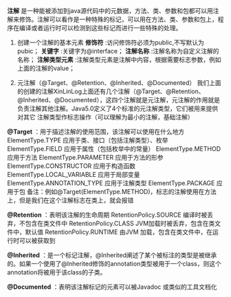 **注解** 是一种能被添加到java源代码中的元数据，方法、类、参数和包都可以用注解来修饰。注解可以看作是一种特殊的标记，可以用在方法、类、参数和包上，程序在编译或者运行时可以检测到这些标记而进行一些特殊的处理。

1. 创建一个注解的基本元素
   **修饰符** :访问修饰符必须为public,不写默认为pubic；
   **关键字** :关键字为@interface；
   **注解名称** :注解名称为自定义注解的名称；
   **注解类型元素** :注解类型元素是注解中内容，根据需要标志参数，例如上面的注解的value；

2. 元注解（@Target、@Retention、@Inherited、@Documented）
   我们上面的创建的注解XinLinLog上面还有几个注解（@Target、@Retention、@Inherited、@Documented），这四个注解就是元注解，元注解的作用就是负责注解其他注解。Java5.0定义了4个标准的元注解类型，它们被用来提供对其它 注解类型作标志操作（可以理解为最小的注解，基础注解）

**@Target** ：用于描述注解的使用范围，该注解可以使用在什么地方
ElementType.TYPE	应用于类、接口（包括注解类型）、枚举
ElementType.FIELD	应用于属性（包括枚举中的常量）
ElementType.METHOD	应用于方法
ElementType.PARAMETER	应用于方法的形参
ElementType.CONSTRUCTOR	应用于构造函数
ElementType.LOCAL_VARIABLE	应用于局部变量
ElementType.ANNOTATION_TYPE	应用于注解类型
ElementType.PACKAGE	应用于包
备注：例如@Target(ElementType.METHOD)，标志的注解使用在方法上，但是我们在这个注解标志在类上，就会报错

**@Retention** ：表明该注解的生命周期
RetentionPolicy.SOURCE	编译时被丢弃，不包含在类文件中
RetentionPolicy.CLASS	JVM加载时被丢弃，包含在类文件中，默认值
RetentionPolicy.RUNTIME	由JVM 加载，包含在类文件中，在运行时可以被获取到

**@Inherited** ：是一个标记注解，@Inherited阐述了某个被标注的类型是被继承的。如果一个使用了@Inherited修饰的annotation类型被用于一个class，则这个annotation将被用于该class的子类。

**@Documented** ：表明该注解标记的元素可以被Javadoc 或类似的工具文档化

